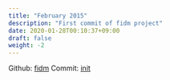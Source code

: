```yaml
---
title: "February 2015"
description: "First commit of fidm project"
date: 2020-01-28T00:10:37+09:00
draft: false
weight: -2
---
```


Github: [fidm](https://github.com/LeKovr/fidm)
Commit: [init](https://github.com/LeKovr/fidm/commit/e2afd7dfe279a2240ab4283268b3404500f5c4c5)
